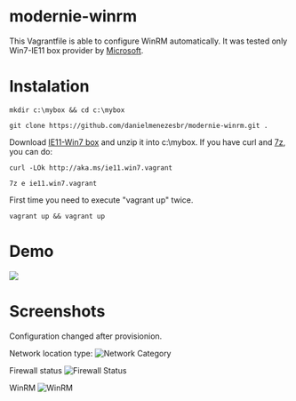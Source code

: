 # modernie-winrm
This Vagrantfile is able to configure WinRM automatically. It was tested only Win7-IE11 box provider by [Microsoft](https://developer.microsoft.com/en-us/microsoft-edge/tools/vms/).

# Instalation
```
mkdir c:\mybox && cd c:\mybox
```

```
git clone https://github.com/danielmenezesbr/modernie-winrm.git .
```

Download [IE11-Win7 box](http://aka.ms/ie11.win7.vagrant) and unzip it into c:\mybox. If you have curl and [7z](http://www.7-zip.org), you can do:
```
curl -LOk http://aka.ms/ie11.win7.vagrant
```

```
7z e ie11.win7.vagrant
```



First time you need to execute "vagrant up" twice.
```
vagrant up && vagrant up
```
# Demo
![](https://github.com/danielmenezesbr/modernie-winrm/blob/master/docs/demo.gif?raw=true)

# Screenshots
Configuration changed after provisionion.

Network location type:
![Network Category](https://github.com/danielmenezesbr/modernie-winrm/blob/master/docs/network_category.png?raw=true)

Firewall status
![Firewall Status](https://github.com/danielmenezesbr/modernie-winrm/blob/master/docs/firewall1.png?raw=true)

WinRM
![WinRM](https://github.com/danielmenezesbr/modernie-winrm/blob/master/docs/firewall2.png?raw=true)
